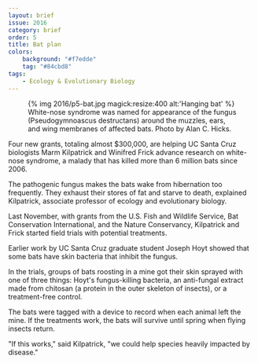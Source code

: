 ```yaml
---
layout: brief
issue: 2016
category: brief
order: 5
title: Bat plan
colors:
    background: "#f7edde"
    tag: "#84cbd8"
tags:
    - Ecology & Evolutionary Biology 
---
```


<figure class="right">
{% img 2016/p5-bat.jpg magick:resize:400 alt:'Hanging bat' %}
<figcaption>White-nose syndrome was named for appearance of the fungus (Pseudogymnoascus destructans) around the muzzles, ears, and wing membranes of affected bats. Photo by Alan C. Hicks.</figcaption>
</figure>

Four new grants, totaling almost $300,000, are helping UC Santa Cruz biologists Marm Kilpatrick and Winifred Frick advance research on white-nose syndrome, a malady that has killed more than 6 million bats since 2006.

The pathogenic fungus makes the bats wake from hibernation too frequently. They exhaust their stores of fat and starve to death, explained Kilpatrick, associate professor of ecology and evolutionary biology.

Last November, with grants from the U.S. Fish and Wildlife Service, Bat Conservation International, and the Nature Conservancy, Kilpatrick and Frick started field trials with potential treatments.

Earlier work by UC Santa Cruz graduate student Joseph Hoyt showed that some bats have skin bacteria that inhibit the fungus.

In the trials, groups of bats roosting in a mine got their skin sprayed with one of three things: Hoyt's fungus-killing bacteria, an anti-fungal extract made from chitosan (a protein in the outer skeleton of insects), or a treatment-free control.

The bats were tagged with a device to record when each animal left the mine. If the treatments work, the bats will survive until spring when flying insects return.

"If this works," said Kilpatrick, "we could help species heavily impacted by disease."

